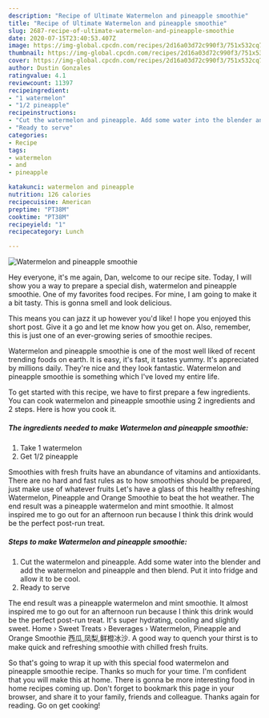 ```yaml
---
description: "Recipe of Ultimate Watermelon and pineapple smoothie"
title: "Recipe of Ultimate Watermelon and pineapple smoothie"
slug: 2687-recipe-of-ultimate-watermelon-and-pineapple-smoothie
date: 2020-07-15T23:40:53.407Z
image: https://img-global.cpcdn.com/recipes/2d16a03d72c990f3/751x532cq70/watermelon-and-pineapple-smoothie-recipe-main-photo.jpg
thumbnail: https://img-global.cpcdn.com/recipes/2d16a03d72c990f3/751x532cq70/watermelon-and-pineapple-smoothie-recipe-main-photo.jpg
cover: https://img-global.cpcdn.com/recipes/2d16a03d72c990f3/751x532cq70/watermelon-and-pineapple-smoothie-recipe-main-photo.jpg
author: Dustin Gonzales
ratingvalue: 4.1
reviewcount: 11397
recipeingredient:
- "1 watermelon"
- "1/2 pineapple"
recipeinstructions:
- "Cut the watermelon and pineapple. Add some water into the blender and add the watermelon and pineapple and then blend. Put it into fridge and allow it to be cool."
- "Ready to serve"
categories:
- Recipe
tags:
- watermelon
- and
- pineapple

katakunci: watermelon and pineapple 
nutrition: 126 calories
recipecuisine: American
preptime: "PT38M"
cooktime: "PT38M"
recipeyield: "1"
recipecategory: Lunch

---
```



![Watermelon and pineapple smoothie](https://img-global.cpcdn.com/recipes/2d16a03d72c990f3/751x532cq70/watermelon-and-pineapple-smoothie-recipe-main-photo.jpg)

Hey everyone, it's me again, Dan, welcome to our recipe site. Today, I will show you a way to prepare a special dish, watermelon and pineapple smoothie. One of my favorites food recipes. For mine, I am going to make it a bit tasty. This is gonna smell and look delicious.

This means you can jazz it up however you&#39;d like! I hope you enjoyed this short post. Give it a go and let me know how you get on. Also, remember, this is just one of an ever-growing series of smoothie recipes.

Watermelon and pineapple smoothie is one of the most well liked of recent trending foods on earth. It is easy, it's fast, it tastes yummy. It's appreciated by millions daily. They're nice and they look fantastic. Watermelon and pineapple smoothie is something which I've loved my entire life.


To get started with this recipe, we have to first prepare a few ingredients. You can cook watermelon and pineapple smoothie using 2 ingredients and 2 steps. Here is how you cook it.

<!--inarticleads1-->

##### The ingredients needed to make Watermelon and pineapple smoothie:

1. Take 1 watermelon
1. Get 1/2 pineapple


Smoothies with fresh fruits have an abundance of vitamins and antioxidants. There are no hard and fast rules as to how smoothies should be prepared, just make use of whatever fruits Let&#39;s have a glass of this healthy refreshing Watermelon, Pineapple and Orange Smoothie to beat the hot weather. The end result was a pineapple watermelon and mint smoothie. It almost inspired me to go out for an afternoon run because I think this drink would be the perfect post-run treat. 

<!--inarticleads2-->

##### Steps to make Watermelon and pineapple smoothie:

1. Cut the watermelon and pineapple. Add some water into the blender and add the watermelon and pineapple and then blend. Put it into fridge and allow it to be cool.
1. Ready to serve


The end result was a pineapple watermelon and mint smoothie. It almost inspired me to go out for an afternoon run because I think this drink would be the perfect post-run treat. It&#39;s super hydrating, cooling and slightly sweet. Home › Sweet Treats › Beverages › Watermelon, Pineapple and Orange Smoothie 西瓜,凤梨,鲜橙冰沙. A good way to quench your thirst is to make quick and refreshing smoothie with chilled fresh fruits. 

So that's going to wrap it up with this special food watermelon and pineapple smoothie recipe. Thanks so much for your time. I'm confident that you will make this at home. There is gonna be more interesting food in home recipes coming up. Don't forget to bookmark this page in your browser, and share it to your family, friends and colleague. Thanks again for reading. Go on get cooking!
